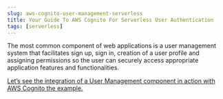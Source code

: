 ```yaml
---
slug: aws-cognito-user-management-serverless
title: Your Guide To AWS Cognito For Serverless User Authentication
tags: [serverless]
---
```


The most common component of web applications is a user management system that facilitates sign up, sign in, creation of a user profile and assigning permissions so the user can securely access appropriate application features and functionalities.

[Let’s see the integration of a User Management component in action with AWS Cognito the example.](https://kruschecompany.com/aws-cognito-user-management-serverless/)